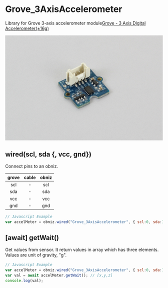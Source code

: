 # Grove_3AxisAccelerometer

Library for Grove 3-axis accelerometer module[Grove - 3 Axis Digital Accelerometer(±16g)](http://wiki.seeedstudio.com/Grove-3-Axis_Digital_Accelerometer-16g/)

![](./image.jpg)

## wired(scl, sda {, vcc, gnd})
Connect pins to an obniz.

| grove | cable | obniz |
|:--:|:--:|:--:|
| scl | - | scl |
| sda | - | sda |
| vcc | - | vcc |
| gnd | - | gnd |

```javascript
// Javascript Example
var accelMeter = obniz.wired("Grove_3AxisAccelerometer", { scl:0, sda:1, vcc:2, gnd:3 });
```

## [await] getWait()
Get values from sensor.
It return values in array which has three elements.
Values are unit of gravity, "g".

```javascript
// Javascript Example
var accelMeter = obniz.wired("Grove_3AxisAccelerometer", { scl:0, sda:1, vcc:2, gnd:3 });
var val = await accelMeter.getWait(); // [x,y,z]
console.log(val);
```
